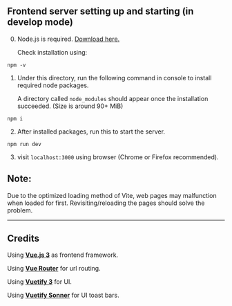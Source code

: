 ## Frontend server setting up and starting (in develop mode)

0. Node.js is required. [Download here.](https://nodejs.org/en/download)

   Check installation using:

```
npm -v
```

1. Under this directory, run the following command in console to install required node packages.

   A directory called `node_modules` should appear once the installation succeeded. (Size is around 90+ MiB)

```
npm i
```
2. After installed packages, run this to start the server.

```
npm run dev
```
3. visit `localhost:3000` using browser (Chrome or Firefox recommended).

## Note:

Due to the optimized loading method of Vite, web pages may malfunction when loaded for first. Revisiting/reloading the pages should solve the problem.



---

## Credits

Using [**Vue.js 3**](https://github.com/vuejs/) as frontend framework.

Using [**Vue Router**](https://github.com/vuejs/router) for url routing.

Using [**Vuetify 3**](https://github.com/vuetifyjs/vuetify) for UI.

Using [**Vuetify Sonner**](https://github.com/wobsoriano/vuetify-sonner) for UI toast bars.
